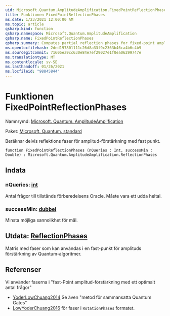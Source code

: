 ```yaml
---
uid: Microsoft.Quantum.AmplitudeAmplification.FixedPointReflectionPhases
title: Funktionen FixedPointReflectionPhases
ms.date: 1/23/2021 12:00:00 AM
ms.topic: article
qsharp.kind: function
qsharp.namespace: Microsoft.Quantum.AmplitudeAmplification
qsharp.name: FixedPointReflectionPhases
qsharp.summary: Computes partial reflection phases for fixed-point amplitude amplification.
ms.openlocfilehash: 2ded197801111c26d8a33f9c2363b46ca4b6c4b9
ms.sourcegitcommit: 71605ea9cc630e84e7ef29027e1f0ea06299747e
ms.translationtype: MT
ms.contentlocale: sv-SE
ms.lasthandoff: 01/26/2021
ms.locfileid: "98845844"
---
```

# <a name="fixedpointreflectionphases-function"></a>Funktionen FixedPointReflectionPhases

Namnrymd: [Microsoft. Quantum. AmplitudeAmplification](xref:Microsoft.Quantum.AmplitudeAmplification)

Paket: [Microsoft. Quantum. standard](https://nuget.org/packages/Microsoft.Quantum.Standard)


Beräknar delvis reflektions faser för amplitud-förstärkning med fast punkt.

```qsharp
function FixedPointReflectionPhases (nQueries : Int, successMin : Double) : Microsoft.Quantum.AmplitudeAmplification.ReflectionPhases
```


## <a name="input"></a>Indata

### <a name="nqueries--int"></a>nQueries: [int](xref:microsoft.quantum.lang-ref.int)

Antal frågor till tillstånds förberedelsens Oracle. Måste vara ett udda heltal.


### <a name="successmin--double"></a>successMin: [dubbel](xref:microsoft.quantum.lang-ref.double)

Minsta möjliga sannolikhet för mål.



## <a name="output--reflectionphases"></a>Utdata: [ReflectionPhases](xref:Microsoft.Quantum.AmplitudeAmplification.ReflectionPhases)

Matris med faser som kan användas i en fast-punkt för amplituds förstärkning av Quantum-algoritmer.

## <a name="references"></a>Referenser

Vi använder faserna i "fast-Point amplitud-förstärkning med ett optimalt antal frågor"

- [YoderLowChuang2014](https://arxiv.org/abs/1409.3305) Se även "metod för sammansatta Quantum Gates"
- [LowYoderChuang2016](https://arxiv.org/abs/1603.03996) för faser i `RotationPhases` formatet.